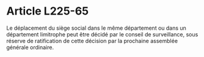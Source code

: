 # Article L225-65

Le déplacement du siège social dans le même département ou dans un département limitrophe peut être décidé par le conseil de surveillance, sous réserve de ratification de cette décision par la prochaine assemblée générale ordinaire.